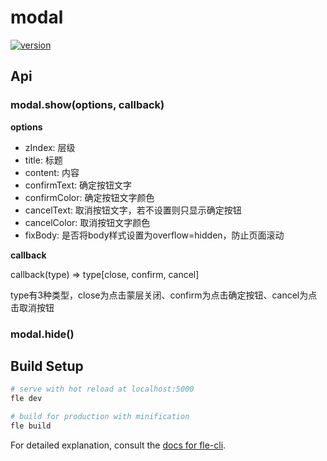 # modal

[![version](https://img.shields.io/npm/v/@axe/modal.svg)](https://www.npmjs.org/package/@axe/modal)

## Api

### modal.show(options, callback)

**options**

* zIndex: 层级
* title: 标题
* content: 内容
* confirmText: 确定按钮文字
* confirmColor: 确定按钮文字颜色
* cancelText: 取消按钮文字，若不设置则只显示确定按钮
* cancelColor: 取消按钮文字颜色
* fixBody: 是否将body样式设置为overflow=hidden，防止页面滚动

**callback**

callback(type) => type[close, confirm, cancel]

type有3种类型，close为点击蒙层关闭、confirm为点击确定按钮、cancel为点击取消按钮

### modal.hide()


## Build Setup

``` bash
# serve with hot reload at localhost:5000
fle dev

# build for production with minification
fle build
```

For detailed explanation, consult the [docs for fle-cli](https://www.npmjs.com/package/fle-cli).
